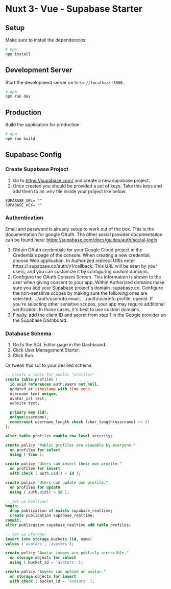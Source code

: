 # Nuxt 3- Vue - Supabase Starter


## Setup

Make sure to install the dependencies:

```bash
# npm
npm install
```

## Development Server

Start the development server on `http://localhost:3000`:

```bash
# npm
npm run dev
```


## Production

Build the application for production:

```bash
# npm
npm run build
```

## Supabase Config
### Create Supabase Project
1. Go to https://supabase.com/ and create a new supabase project.
2. Once created you should be provided a set of keys. Take this keys and add them to an .env file inside your project like below:

```code
SUPABASE_URL= ""
SUPABASE_KEY= ""
```
### Authentication
Email and password is already setup to work out of the box. This is the documentation for google OAuth. The other social provider documentation can be found here: https://supabase.com/docs/guides/auth/social-login
1. Obtain OAuth credentials for your Google Cloud project in the Credentials page of the console. When creating a new credential, choose Web application. In Authorized redirect URIs enter https://<project-id>.supabase.co/auth/v1/callback. This URL will be seen by your users, and you can customize it by configuring custom domains.
2. Configure the OAuth Consent Screen. This information is shown to the user when giving consent to your app. Within Authorized domains make sure you add your Supabase project's domain <project-id>.supabase.co. Configure the non-sensitive scopes by making sure the following ones are selected: .../auth/userinfo.email, .../auth/userinfo.profile, openid. If you're selecting other sensitive scopes, your app may require additional verification. In those cases, it's best to use custom domains.
3. Finally, add the client ID and secret from step 1 in the Google provider on the Supabase Dashboard.

### Database Schema 
1. Go to the SQL Editor page in the Dashboard.
2. Click User Management Starter.
3. Click Run.

Or tweak this sql to your desired schema
```sql
-- Create a table for public "profiles"
create table profiles (
  id uuid references auth.users not null,
  updated_at timestamp with time zone,
  username text unique,
  avatar_url text,
  website text,

  primary key (id),
  unique(username),
  constraint username_length check (char_length(username) >= 3)
);

alter table profiles enable row level security;

create policy "Public profiles are viewable by everyone."
  on profiles for select
  using ( true );

create policy "Users can insert their own profile."
  on profiles for insert
  with check ( auth.uid() = id );

create policy "Users can update own profile."
  on profiles for update
  using ( auth.uid() = id );

-- Set up Realtime!
begin;
  drop publication if exists supabase_realtime;
  create publication supabase_realtime;
commit;
alter publication supabase_realtime add table profiles;

-- Set up Storage!
insert into storage.buckets (id, name)
values ('avatars', 'avatars');

create policy "Avatar images are publicly accessible."
  on storage.objects for select
  using ( bucket_id = 'avatars' );

create policy "Anyone can upload an avatar."
  on storage.objects for insert
  with check ( bucket_id = 'avatars' );
```
